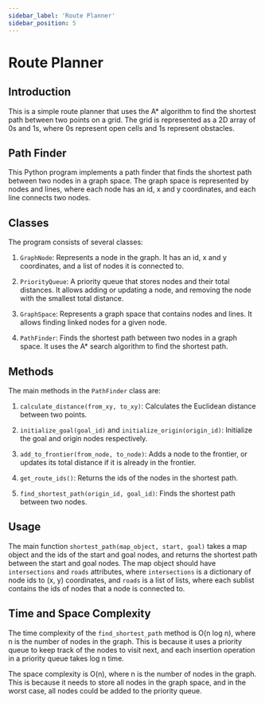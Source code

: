 ```yaml
---
sidebar_label: 'Route Planner'
sidebar_position: 5
---
```


# Route Planner

## Introduction

This is a simple route planner that uses the A* algorithm to find the shortest path between two points on a grid. The grid is represented as a 2D array of 0s and 1s, where 0s represent open cells and 1s represent obstacles.

## Path Finder

This Python program implements a path finder that finds the shortest path between two nodes in a graph space. The graph space is represented by nodes and lines, where each node has an id, x and y coordinates, and each line connects two nodes.

## Classes

The program consists of several classes:

1. `GraphNode`: Represents a node in the graph. It has an id, x and y coordinates, and a list of nodes it is connected to.

2. `PriorityQueue`: A priority queue that stores nodes and their total distances. It allows adding or updating a node, and removing the node with the smallest total distance.

3. `GraphSpace`: Represents a graph space that contains nodes and lines. It allows finding linked nodes for a given node.

4. `PathFinder`: Finds the shortest path between two nodes in a graph space. It uses the A* search algorithm to find the shortest path.

## Methods

The main methods in the `PathFinder` class are:

1. `calculate_distance(from_xy, to_xy)`: Calculates the Euclidean distance between two points.

2. `initialize_goal(goal_id)` and `initialize_origin(origin_id)`: Initialize the goal and origin nodes respectively.

3. `add_to_frontier(from_node, to_node)`: Adds a node to the frontier, or updates its total distance if it is already in the frontier.

4. `get_route_ids()`: Returns the ids of the nodes in the shortest path.

5. `find_shortest_path(origin_id, goal_id)`: Finds the shortest path between two nodes.

## Usage

The main function `shortest_path(map_object, start, goal)` takes a map object and the ids of the start and goal nodes, and returns the shortest path between the start and goal nodes. The map object should have `intersections` and `roads` attributes, where `intersections` is a dictionary of node ids to (x, y) coordinates, and `roads` is a list of lists, where each sublist contains the ids of nodes that a node is connected to.

## Time and Space Complexity

The time complexity of the `find_shortest_path` method is O(n log n), where n is the number of nodes in the graph. This is because it uses a priority queue to keep track of the nodes to visit next, and each insertion operation in a priority queue takes log n time.

The space complexity is O(n), where n is the number of nodes in the graph. This is because it needs to store all nodes in the graph space, and in the worst case, all nodes could be added to the priority queue.
